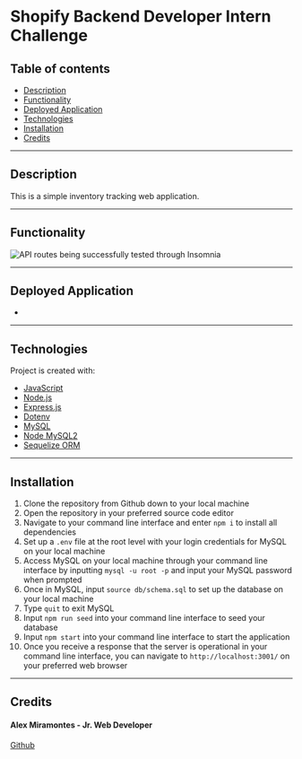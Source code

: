 # Shopify Backend Developer Intern Challenge

## Table of contents

- [Description](#description)
- [Functionality](#functionality)
- [Deployed Application](#deployed-application)
- [Technologies](#technologies)
- [Installation](#installation)
- [Credits](#credits)

---

## Description

This is a simple inventory tracking web application. 

---


## Functionality 


![API routes being successfully tested through Insomnia](./public/assets/shopify_backend_intern_challenge.gif)


---


## Deployed Application

- []()

---


## Technologies

Project is created with:

- [JavaScript](https://www.javascript.com/)
- [Node.js](https://nodejs.org/)
- [Express.js](https://expressjs.com/)
- [Dotenv](https://www.npmjs.com/package/dotenv)
- [MySQL](https://www.mysql.com/)
- [Node MySQL2](https://www.npmjs.com/package/mysql2)
- [Sequelize ORM](https://sequelize.org/)


---

## Installation

1. Clone the repository from Github down to your local machine
2. Open the repository in your preferred source code editor
3. Navigate to your command line interface and enter `npm i` to install all dependencies
4. Set up a `.env` file at the root level with your login credentials for MySQL on your local machine
5. Access MySQL on your local machine through your command line interface by inputting `mysql -u root -p` and input your MySQL password when prompted
6. Once in MySQL, input `source db/schema.sql` to set up the database on your local machine
7. Type `quit` to exit MySQL
8. Input `npm run seed` into your command line interface to seed your database
9. Input `npm start` into your command line interface to start the application
10. Once you receive a response that the server is operational in your command line interface, you can navigate to `http://localhost:3001/` on your preferred web browser

---

## Credits

#### Alex Miramontes - Jr. Web Developer

[Github](https://www.github.com/amiramonte)
